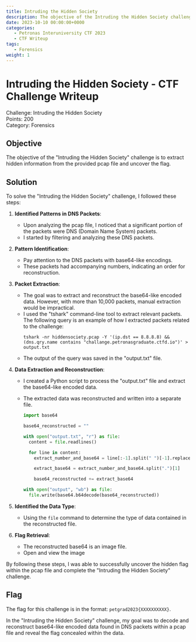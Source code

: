 ```yaml
---
title: Intruding the Hidden Society
description: The objective of the Intruding the Hidden Society challenge is to extract hidden information from the provided pcap file and uncover the flag.
date: 2023-10-10 00:00:00+0000
categories:
   - Petronas Interuniversity CTF 2023
   - CTF Writeup
tags:
   - Forensics
weight: 1     
---
```

# Intruding the Hidden Society - CTF Challenge Writeup

Challenge: Intruding the Hidden Society  
Points: 200  
Category: Forensics

## Objective
The objective of the "Intruding the Hidden Society" challenge is to extract hidden information from the provided pcap file and uncover the flag.

## Solution
To solve the "Intruding the Hidden Society" challenge, I followed these steps:

1. **Identified Patterns in DNS Packets**:
   - Upon analyzing the pcap file, I noticed that a significant portion of the packets were DNS (Domain Name System) packets.
   - I started by filtering and analyzing these DNS packets.

2. **Pattern Identification**:
   - Pay attention to the DNS packets with base64-like encodings.
   - These packets had accompanying numbers, indicating an order for reconstruction.

3. **Packet Extraction**:
   - The goal was to extract and reconstruct the base64-like encoded data. However, with more than 10,000 packets, manual extraction would be impractical.
   - I used the "tshark" command-line tool to extract relevant packets. The following query is an example of how I extracted packets related to the challenge:
     ```
     tshark -nr hiddensociety.pcap -Y '(ip.dst == 8.8.8.8) && (dns.qry.name contains "challange.petronasgraduate.ctfd.io")' > output.txt
     ```
   - The output of the query was saved in the "output.txt" file.

4. **Data Extraction and Reconstruction**:
   - I created a Python script to process the "output.txt" file and extract the base64-like encoded data.
   - The extracted data was reconstructed and written into a separate file.


      ```python
      import base64

      base64_reconstructed = ""

      with open("output.txt", "r") as file:
        content = file.readlines()

        for line in content: 
          extract_number_and_base64 = line[:-1].split(" ")[-1].replace(".challange.petronasgraduate.ctfd.io", "")

          extract_base64 = extract_number_and_base64.split(".")[1]

          base64_reconstructed += extract_base64

      with open("output", "wb") as file: 
        file.write(base64.b64decode(base64_reconstructed))
      ```

5. **Identified the Data Type**:
   - Using the `file` command to determine the type of data contained in the reconstructed file.

6. **Flag Retrieval**:
   - The reconstructed base64 is an image file.
   - Open and view the image

By following these steps, I was able to successfully uncover the hidden flag within the pcap file and complete the "Intruding the Hidden Society" challenge.

## Flag
The flag for this challenge is in the format: `petgrad2023{XXXXXXXXXX}`.

In the "Intruding the Hidden Society" challenge, my goal was to decode and reconstruct base64-like encoded data found in DNS packets within a pcap file and reveal the flag concealed within the data.
